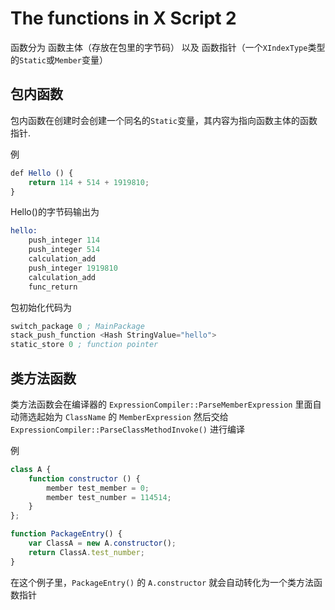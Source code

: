 # The functions in X Script 2

函数分为 函数主体（存放在包里的字节码） 以及 函数指针（一个`XIndexType`类型的`Static`或`Member`变量）

## 包内函数

包内函数在创建时会创建一个同名的`Static`变量，其内容为指向函数主体的函数指针.

例

```javascript
def Hello () {
    return 114 + 514 + 1919810;
}
```

Hello()的字节码输出为

```asm
hello:
	push_integer 114
	push_integer 514
	calculation_add
	push_integer 1919810
	calculation_add
	func_return
```

包初始化代码为

```asm
switch_package 0 ; MainPackage
stack_push_function <Hash StringValue="hello">
static_store 0 ; function pointer
```

## 类方法函数

类方法函数会在编译器的 `ExpressionCompiler::ParseMemberExpression` 里面自动筛选起始为 `ClassName` 的 `MemberExpression` 然后交给 `ExpressionCompiler::ParseClassMethodInvoke()` 进行编译

例

```javascript
class A {
	function constructor () {
		member test_member = 0;
		member test_number = 114514;
    }
};

function PackageEntry() {
    var ClassA = new A.constructor();
    return ClassA.test_number;
}
```

在这个例子里，`PackageEntry()` 的 `A.constructor` 就会自动转化为一个类方法函数指针



